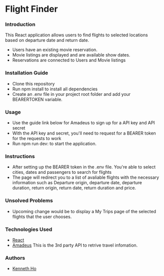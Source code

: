# Flight Finder

### Introduction

This React application allows users to find flights to selected locations based on departure date and return date.

- Users have an existing movie reservation.
- Movie listings are displayed and are available show dates.
- Reservations are connected to Users and Movie listings

### Installation Guide

- Clone this repository
- Run npm install to install all dependencies
- Create an .env file in your project root folder and add your BEARERTOKEN variable.

### Usage

- Use the guide link below for Amadeus to sign up for a API key and API secret
- With the API key and secret, you'll need to request for a BEARER token for the requests to work
- Run npm run dev: to start the application.

### Instructions

- After setting up the BEARER token in the .env file. You're able to select cities, dates and passengers to search for flights
- The page will redirect you to a list of avaliable flights with the necessary information such as Departure origin, departure date, departure duration, return origin, return date, return duration and price.

### Unsolved Problems

- Upcoming change would be to display a My Trips page of the selected flights that the user chooses.

### Technologies Used

- [React](https://react.dev/)
- [Amadeus](https://developers.amadeus.com/get-started/get-started-with-self-service-apis-335) This is the 3rd party API to retrive travel infomation.

### Authors

- [Kenneth Ho](https://github.com/hoken92/)
